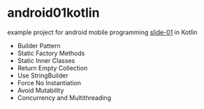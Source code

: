 # android01kotlin
example project for android mobile programming [slide-01](./slide/android-01.pdf) in Kotlin

- Builder Pattern
- Static Factory Methods
- Static Inner Classes
- Return Empty Collection
- Use StringBuilder
- Force No Instantiation
- Avoid Mutability
- Concurrency and Multithreading
